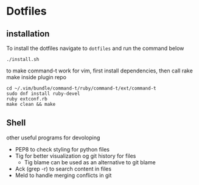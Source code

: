# Dotfiles



## installation
To install the dotfiles navigate to ```dotfiles``` and run the command below
```
./install.sh
```

to make command-t work for vim, first install dependencies, then call rake make inside plugin repo
```
cd ~/.vim/bundle/command-t/ruby/command-t/ext/command-t
sudo dnf install ruby-devel
ruby extconf.rb
make clean && make
```

## Shell
other useful programs for devoloping

* PEP8 to check styling for python files
* Tig for better visualization og git history for files
  * Tig blame can be used as an alternative to git blame
* Ack (grep -r) to search content in files 
* Meld to handle merging conflicts in git
